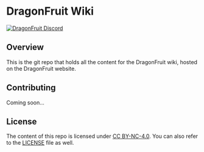# DragonFruit Wiki
[![DragonFruit Discord](https://img.shields.io/discord/482528405292843018?label=Discord&style=popout)](https://discord.gg/VA26u5Z)

## Overview
This is the git repo that holds all the content for the DragonFruit wiki, hosted on the DragonFruit website.

## Contributing
Coming soon...

## License
The content of this repo is licensed under [CC BY-NC-4.0](https://creativecommons.org/licenses/by-nc/4.0/). You can also refer to the [LICENSE](/LICENSE.md) file as well.
